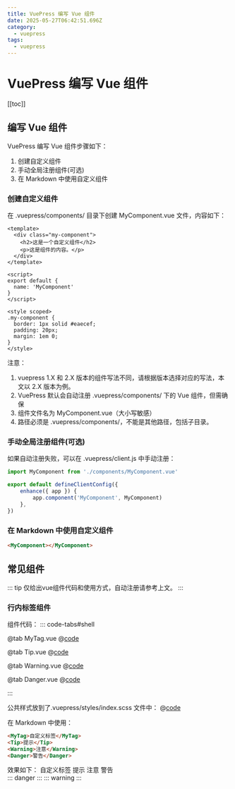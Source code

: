 ```yaml
---
title: VuePress 编写 Vue 组件
date: 2025-05-27T06:42:51.696Z
category:
  - vuepress
tags:
  - vuepress
---
```


# VuePress 编写 Vue 组件
[[toc]]
## 编写 Vue 组件
VuePress 编写 Vue 组件步骤如下：
1. 创建自定义组件
1. 手动全局注册组件(可选)
2. 在 Markdown 中使用自定义组件

### 创建自定义组件
在 .vuepress/components/ 目录下创建 MyComponent.vue 文件，内容如下：
```vue
<template>
  <div class="my-component">
    <h2>这是一个自定义组件</h2>
    <p>这是组件的内容。</p>
  </div>
</template>

<script>
export default {
  name: 'MyComponent'
}
</script>

<style scoped>
.my-component {
  border: 1px solid #eaecef;
  padding: 20px;
  margin: 1em 0;
}
</style>
```
注意：
1. vuepress 1.X 和 2.X 版本的组件写法不同，请根据版本选择对应的写法，本文以 2.X 版本为例。
2. VuePress 默认会自动注册 .vuepress/components/ 下的 Vue 组件，但需确保
  1. 组件文件名为 MyComponent.vue（大小写敏感）
  2. 路径必须是 .vuepress/components/，不能是其他路径，包括子目录。

### 手动全局注册组件(可选)
如果自动注册失败，可以在 .vuepress/client.js 中手动注册：
```js
import MyComponent from './components/MyComponent.vue'

export default defineClientConfig({
    enhance({ app }) {
        app.component('MyComponent', MyComponent)
    },
})
```

### 在 Markdown 中使用自定义组件
```markdown
<MyComponent></MyComponent>
```

## 常见组件
::: tip
仅给出vue组件代码和使用方式，自动注册请参考上文。
:::

### 行内标签组件

组件代码：
::: code-tabs#shell

@tab MyTag.vue
@[code](../../.vuepress/components/MyTag.vue)

@tab Tip.vue
@[code](../../.vuepress/components/Tip.vue)

@tab Warning.vue
@[code](../../.vuepress/components/Warning.vue)

@tab Danger.vue
@[code](../../.vuepress/components/Danger.vue)

:::

公共样式放到了.vuepress/styles/index.scss 文件中：
@[code](../../.vuepress/styles/inline-tag.scss)

在 Markdown 中使用：
```markdown
<MyTag>自定义标签</MyTag> 
<Tip>提示</Tip> 
<Warning>注意</Warning> 
<Danger>警告</Danger>  
```
效果如下：
<MyTag>自定义标签</MyTag> 
<Tip>提示</Tip> 
<Warning>注意</Warning> 
<Danger>警告</Danger>  
::: danger
:::
::: warning
:::
<!-- @include: ./common_summary.md -->
